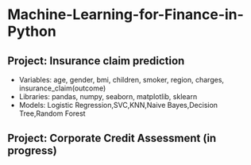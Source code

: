 # Machine-Learning-for-Finance-in-Python
## Project: Insurance claim prediction 
  - Variables: age, gender, bmi, children, smoker, region, charges, insurance_claim(outcome) 
  - Libraries: pandas, numpy, seaborn, matplotlib, sklearn
  - Models: Logistic Regression,SVC,KNN,Naive Bayes,Decision Tree,Random Forest 

## Project: Corporate Credit Assessment (in progress) 
